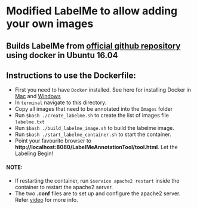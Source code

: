 # Modified LabelMe to allow adding your own images

## Builds LabelMe from [official github repository](https://github.com/CSAILVision/LabelMeAnnotationTool) using docker in Ubuntu 16.04

## Instructions to use the Dockerfile:

* First you need to have `Docker` installed. See here for installing Docker in [Mac](https://docs.docker.com/docker-for-mac/install/) and [Windows](https://docs.docker.com/docker-for-windows/install/)
* In `terminal` navigate to this directory.
* Copy all images that need to be annotated into the `Images` folder
* Run `$bash ./create_labelme.sh` to create the list of images file `labelme.txt`
* Run `$bash ./build_labelme_image.sh` to build the labelme image.
* Run `$bash ./start_labelme_container.sh` to start the container.
* Point your favourite browser to **http://localhost:8080/LabelMeAnnotationTool/tool.html**. Let the Labeling Begin!

#### NOTE:
* If restarting the container, run `$service apache2 restart` inside the container to restart the apache2 server.
* The two **.conf** files are to set up and configure the apache2 server. Refer [video](https://www.youtube.com/watch?v=07uHcjRjAbM) for more info.
